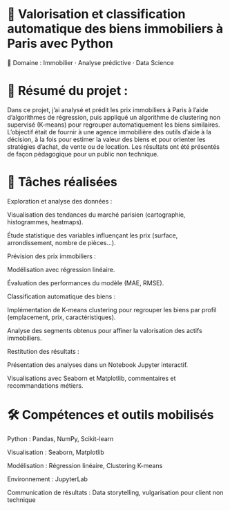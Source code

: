 # 🏡 Valorisation et classification automatique des biens immobiliers à Paris avec Python

📍 Domaine : Immobilier · Analyse prédictive · Data Science

# 🧠 Résumé du projet :

Dans ce projet, j’ai analysé et prédit les prix immobiliers à Paris à l’aide d’algorithmes de régression, puis appliqué un algorithme de clustering non supervisé (K-means) pour regrouper automatiquement les biens similaires. L’objectif était de fournir à une agence immobilière des outils d’aide à la décision, à la fois pour estimer la valeur des biens et pour orienter les stratégies d’achat, de vente ou de location. Les résultats ont été présentés de façon pédagogique pour un public non technique.


# 🧩 Tâches réalisées

Exploration et analyse des données :

Visualisation des tendances du marché parisien (cartographie, histogrammes, heatmaps).

Étude statistique des variables influençant les prix (surface, arrondissement, nombre de pièces...).


Prévision des prix immobiliers :

Modélisation avec régression linéaire.

Évaluation des performances du modèle (MAE, RMSE).


Classification automatique des biens :

Implémentation de K-means clustering pour regrouper les biens par profil (emplacement, prix, caractéristiques).

Analyse des segments obtenus pour affiner la valorisation des actifs immobiliers.


Restitution des résultats :

Présentation des analyses dans un Notebook Jupyter interactif.

Visualisations avec Seaborn et Matplotlib, commentaires et recommandations métiers.



# 🛠️ Compétences et outils mobilisés

Python : Pandas, NumPy, Scikit-learn

Visualisation : Seaborn, Matplotlib

Modélisation : Régression linéaire, Clustering K-means

Environnement : JupyterLab

Communication de résultats : Data storytelling, vulgarisation pour client non technique


